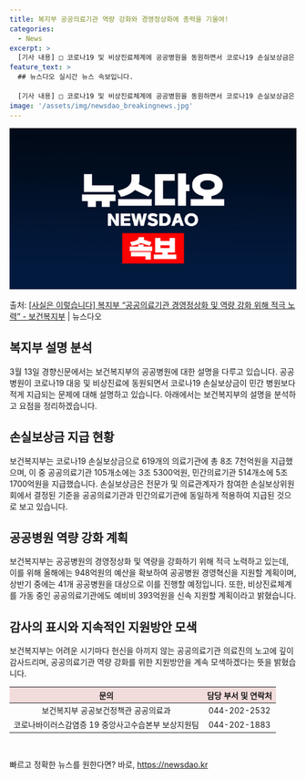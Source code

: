 ```yaml
---
title: 복지부 공공의료기관 역량 강화와 경영정상화에 총력을 기울여!
categories:
  - News
excerpt: >
  [기사 내용] □ 코로나19 및 비상진료체계에 공공병원을 동원하면서 코로나19 손실보상금은 민간 보다 적게 …
feature_text: >
  ## 뉴스다오 실시간 뉴스 속보입니다.

  [기사 내용] □ 코로나19 및 비상진료체계에 공공병원을 동원하면서 코로나19 손실보상금은 민간 보다 적게 …
image: '/assets/img/newsdao_breakingnews.jpg'
---
```


![뉴스다오 속보](/assets/img/newsdao_breakingnews.jpg)

<p>출처: <a href="https://newsdao.kr/3334" rel="dofollow">[사실은 이렇습니다] 복지부 “공공의료기관 경영정상화 및 역량 강화 위해 적극 노력” - 보건복지부</a> | 뉴스다오</p>

<h2 data-ke-size="size26">복지부 설명 분석</h2>
<p data-ke-size="size16">3월 13일 경향신문에서는 보건복지부의 공공병원에 대한 설명을 다루고 있습니다. 공공병원이 코로나19 대응 및 비상진료에 동원되면서 코로나19 손실보상금이 민간 병원보다 적게 지급되는 문제에 대해 설명하고 있습니다. 아래에서는 보건복지부의 설명을 분석하고 요점을 정리하겠습니다.</p>

<h2 data-ke-size="size26">손실보상금 지급 현황</h2>
<p data-ke-size="size16">보건복지부는 코로나19 손실보상금으로 619개의 의료기관에 총 8조 7천억원을 지급했으며, 이 중 공공의료기관 105개소에는 3조 5300억원, 민간의료기관 514개소에 5조 1700억원을 지급했습니다. 손실보상금은 전문가 및 의료관계자가 참여한 손실보상위원회에서 결정된 기준을 공공의료기관과 민간의료기관에 동일하게 적용하여 지급된 것으로 보고 있습니다.</p>

<h2 data-ke-size="size26">공공병원 역량 강화 계획</h2>
<p data-ke-size="size16">보건복지부는 공공병원의 경영정상화 및 역량을 강화하기 위해 적극 노력하고 있는데, 이를 위해 올해에는 948억원의 예산을 확보하여 공공병원 경영혁신을 지원할 계획이며, 상반기 중에는 41개 공공병원을 대상으로 이를 진행할 예정입니다. 또한, 비상진료체계를 가동 중인 공공의료기관에도 예비비 393억원을 신속 지원할 계획이라고 밝혔습니다.</p>

<h2 data-ke-size="size26">감사의 표시와 지속적인 지원방안 모색</h2>
<p data-ke-size="size16">보건복지부는 어려운 시기마다 헌신을 아끼지 않는 공공의료기관 의료진의 노고에 깊이 감사드리며, 공공의료기관 역량 강화를 위한 지원방안을 계속 모색하겠다는 뜻을 밝혔습니다.</p>

<table>
	<thead>
		<tr>
			<th style="text-align: center; background-color: #f2dcdb;">문의</th>
			<th style="text-align: center; background-color: #f2dcdb;">담당 부서 및 연락처</th>
		</tr>
	</thead>
	<tbody>
		<tr>
			<td style="text-align: center;">보건복지부 공공보건정책관 공공의료과</td>
			<td style="text-align: center;">044-202-2532</td>
		</tr>
		<tr>
			<td style="text-align: center;">코로나바이러스감염증 19 중앙사고수습본부 보상지원팀</td>
			<td style="text-align: center;">044-202-1883</td>
		</tr>
	</tbody>
</table>
<p data-ke-size="size16">&nbsp;</p> 

빠르고 정확한 뉴스를 원한다면? 바로, <a href="https://newsdao.kr" rel="dofollow">https://newsdao.kr</a>


